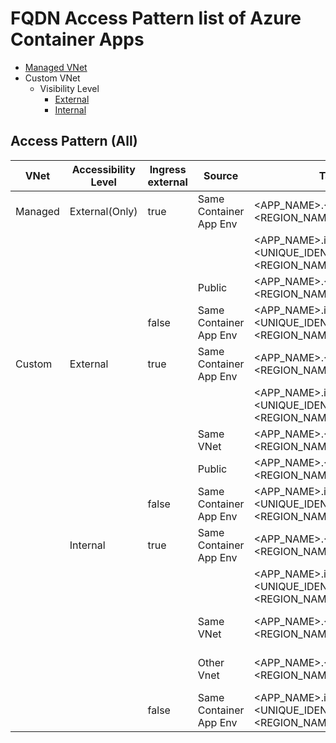 # FQDN Access Pattern list of Azure Container Apps

* [Managed VNet](./managed-vnet/overview.md)
* Custom VNet
  * Visibility Level
    * [External](./custom-vnet-external/overview.md)
    * [Internal](./custom-vnet-internal/overview.md)

## Access Pattern (All)

| VNet    | Accessibility Level | Ingress external | Source                 | Target FQDN                                                                 | Resolved Target IP         |
|---------|---------------------|------------------|------------------------|-----------------------------------------------------------------------------|----------------------------|
| Managed | External(Only)      | true             | Same Container App Env | <APP_NAME>.<UNIQUE_IDENTIFIER>.<REGION_NAME>.azurecontainerapps.io          | Container App Env Internal |
|         |                     |                  |                        | <APP_NAME>.internal.<UNIQUE_IDENTIFIER>.<REGION_NAME>.azurecontainerapps.io | Container App Env Internal |
|         |                     |                  | Public                 | <APP_NAME>.<UNIQUE_IDENTIFIER>.<REGION_NAME>.azurecontainerapps.io          | Public                     |
|         |                     | false            | Same Container App Env | <APP_NAME>.internal.<UNIQUE_IDENTIFIER>.<REGION_NAME>.azurecontainerapps.io | Container App Env Internal |
| Custom  | External            | true             | Same Container App Env | <APP_NAME>.<UNIQUE_IDENTIFIER>.<REGION_NAME>.azurecontainerapps.io          | Container App Env Internal |
|         |                     |                  |                        | <APP_NAME>.internal.<UNIQUE_IDENTIFIER>.<REGION_NAME>.azurecontainerapps.io | Container App Env Internal |
|         |                     |                  | Same VNet              | <APP_NAME>.<UNIQUE_IDENTIFIER>.<REGION_NAME>.azurecontainerapps.io          | Public                     |
|         |                     |                  | Public                 | <APP_NAME>.<UNIQUE_IDENTIFIER>.<REGION_NAME>.azurecontainerapps.io          | Public                     |
|         |                     | false            | Same Container App Env | <APP_NAME>.internal.<UNIQUE_IDENTIFIER>.<REGION_NAME>.azurecontainerapps.io | Container App Env Internal |
|         | Internal            | true             | Same Container App Env | <APP_NAME>.<UNIQUE_IDENTIFIER>.<REGION_NAME>.azurecontainerapps.io          | Container App Env Internal |
|         |                     |                  |                        | <APP_NAME>.internal.<UNIQUE_IDENTIFIER>.<REGION_NAME>.azurecontainerapps.io | Container App Env Internal |
|         |                     |                  | Same VNet              | <APP_NAME>.<UNIQUE_IDENTIFIER>.<REGION_NAME>.azurecontainerapps.io          | Private (Same VNet)        |
|         |                     |                  | Other Vnet             | <APP_NAME>.<UNIQUE_IDENTIFIER>.<REGION_NAME>.azurecontainerapps.io          | Private (Same/Other VNet)  |
|         |                     | false            | Same Container App Env | <APP_NAME>.internal.<UNIQUE_IDENTIFIER>.<REGION_NAME>.azurecontainerapps.io | Container App Env Internal |
